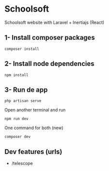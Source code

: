 # Schoolsoft
Schoolsoft website with Laravel + Inertiajs (React)

## 1- Install composer packages
```
composer install
```

## 2- Install node dependencies
```
npm install
```

## 3- Run de app
```
php artisan serve
```

Open another terminal and run
```
npm run dev
```
One command for both (new)
```
composer dev
```

## Dev features (urls)
- /telescope
